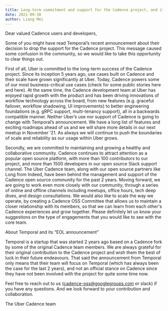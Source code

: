 ```yaml
---
title: Long-term commitment and support for the Cadence project, and its community
date: 2021-09-30
author: Liang Mei
---
```


Dear valued Cadence users and developers,


Some of you might have read Temporal’s recent announcement about their decision to drop the support for the Cadence project. This message caused some confusion in the community, so we would like to take this opportunity to clear things out.


First of all, Uber is committed to the long-term success of the Cadence project. Since its inception 5 years ago, use cases built on Cadence and their scale have grown significantly at Uber. Today, Cadence powers some of our most business-critical use cases (check for some public stories here and here). At the same time, the Cadence development team at Uber has enjoyed rapid growth with the product and has been driving innovations of workflow technology across the board, from new features (e.g. graceful failover, workflow shadowing, UI improvements) to better engineering foundations (e.g. gRPC support, multi-tenancy support), all in a backwards compatible manner. Neither Uber’s use nor support of Cadence is going to change with Temporal’s announcement. We have a long list of features and exciting roadmaps ahead of us and we will share more details in our next meetup in November ‘21. As always we will continue to push the boundaries of scale and reliability as our usage within Uber grows.


Secondly, we are committed to maintaining and growing a healthy and collaborative community. Cadence continues to attract attention as a popular open source platform, with more than 100 contributors to our project, and more than 1500 developers in our open source Slack support channel. The Uber Cadence team, along with our open source partners like Long from Indeed, have been behind the management and support of the Cadence open source community for the past 2 years. Moving forward, we are going to work even more closely with our community, through a series of online and offline channels including meetups, office hours, tech deep dives, and design consultations. We would also like to scale the way we operate, by creating a Cadence OSS Committee that allows us to maintain a closer relationship with its members, so that we can learn from each other's Cadence experiences and grow together. Please definitely let us know your suggestions on the type of engagements that you would like to see with the core team.


About Temporal and its “EOL announcement”

Temporal is a startup that was started 2 years ago based on a Cadence fork by some of the original Cadence team members. We are always grateful for their original contribution to the Cadence project and wish them the best of luck in their future endeavours. That said the announcement from Temporal only means that their team will focus on Temporal (which has always been the case for the last 2 years), and not an official stance on Cadence since they have not been involved with the project for quite some time now.


Feel free to reach out to us (cadence-oss@googlegroups.com or slack) if you have any questions. And we look forward to your contribution and collaboration.


The Uber Cadence team